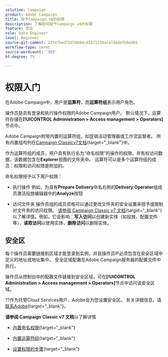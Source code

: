 ```yaml
---
solution: Campaign
product: Adobe Campaign
title: 授予Campaign v8的权限
description: 了解如何授予Campaign v8的权限
feature: 受众
role: Data Engineer
level: Beginner
source-git-commit: 22f47bed75d78684c85471330aca7dadafb9ed65
workflow-type: tm+mt
source-wordcount: '383'
ht-degree: 7%

---
```


# 权限入门

在Adobe Campaign中，用户是&#x200B;**运算符**，而&#x200B;**运算符组**&#x200B;表示用户角色。

操作员是具有登录和执行操作权限的Adobe Campaign用户。 默认情况下，运算符存储在&#x200B;**[!UICONTROL Administration > Access management > Operators]**&#x200B;节点中。

Adobe Campaign附带内置的运算符组，如促销活动管理器或工作流监督者。 所有内置组均列在[Campaign Classicv7文档](https://experienceleague.adobe.com/docs/campaign-classic/using/getting-started/permissions/access-management-groups.html?lang=en#default-groups){target=&quot;_blank&quot;}中。

作为运算符组的成员，用户具有执行名为“命名权限”的操作的权限，并有权访问数据，该数据包含在&#x200B;**Explorer**&#x200B;视图的文件夹中。 运算符可以是多个运算符组的成员：权限和访问权限是附加的。

命名权限授予以下用户权限：

* 执行操作
例如，为具有**Prepare Delivery**&#x200B;命名右侧的&#x200B;**Delivery Operator**&#x200B;组成员激活投放编辑器中的&#x200B;**Analyze**&#x200B;按钮

* 访问文件夹
操作员组的成员资格可以通过更改文件夹的安全设置来授予或限制对文件夹的访问权限。 [请参阅 Campaign Classic v7 文档](https://experienceleague.adobe.com/docs/campaign-classic/using/getting-started/permissions/access-management-folders.html?lang=en#permissions-on-a-folder){target=&quot;_blank&quot;}以了解详情。例如，它会影响：**写入访问**&#x200B;以创建新实体（如投放、配置文件等），**读取访问**&#x200B;以使用实体，**删除访问**&#x200B;以删除实体。

## 安全区

每个操作员需要链接到区域才能登录到实例，并且操作员IP必须包含在安全区域中定义的地址或地址集中。 安全区域配置在Adobe Campaign服务器的配置文件中执行。

操作员从控制台中的配置文件链接到安全区域，可在&#x200B;**[!UICONTROL Administration > Access management > Operators]**&#x200B;节点中访问该安全区域。

??作为托管Cloud Services用户，Adobe会为您设置安全区。 有关详细信息，请[联系Adobe](https://helpx.adobe.com/cn/enterprise/admin-guide.html/enterprise/using/support-for-experience-cloud.ug.html){target=&quot;_blank&quot;}。

**请参阅 Campaign Classic v7 文档**&#x200B;以了解详情

* [内置命名权限](https://experienceleague.adobe.com/docs/campaign-classic/using/getting-started/permissions/access-management-named-rights.html){target=&quot;_blank&quot;}

* [内置运算符组](https://experienceleague.adobe.com/docs/campaign-classic/using/getting-started/permissions/access-management-groups.html?lang=en#default-groups){target=&quot;_blank&quot;}

* [设置权限的步骤](https://experienceleague.adobe.com/docs/campaign-classic/using/getting-started/permissions/access-management.html){target=&quot;_blank&quot;}
